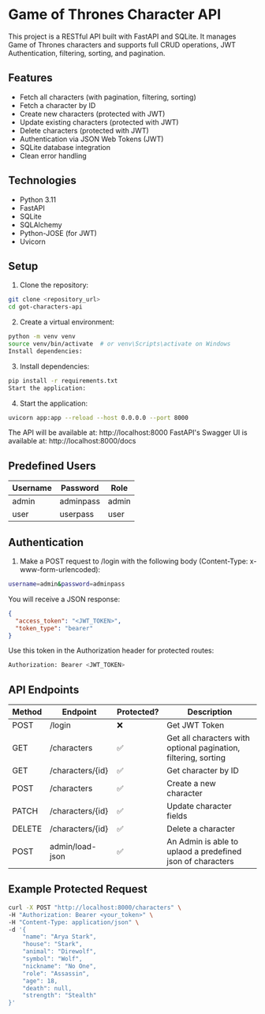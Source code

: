 
# Game of Thrones Character API

This project is a RESTful API built with FastAPI and SQLite. It manages Game of Thrones characters and supports full CRUD operations, JWT Authentication, filtering, sorting, and pagination.

## Features

- Fetch all characters (with pagination, filtering, sorting)
- Fetch a character by ID
- Create new characters (protected with JWT)
- Update existing characters (protected with JWT)
- Delete characters (protected with JWT)
- Authentication via JSON Web Tokens (JWT)
- SQLite database integration
- Clean error handling

## Technologies

- Python 3.11
- FastAPI
- SQLite
- SQLAlchemy
- Python-JOSE (for JWT)
- Uvicorn

## Setup

1. Clone the repository:

```bash
git clone <repository_url>
cd got-characters-api
```

2. Create a virtual environment:

```bash
python -m venv venv
source venv/bin/activate  # or venv\Scripts\activate on Windows
Install dependencies:
```
3. Install dependencies:

```bash
pip install -r requirements.txt
Start the application:
```
4. Start the application:


```bash
uvicorn app:app --reload --host 0.0.0.0 --port 8000
```
The API will be available at: http://localhost:8000
FastAPI's Swagger UI is available at: http://localhost:8000/docs


## Predefined Users

Username | Password | Role
--- | --- | ---
admin | adminpass | admin
user | userpass | user


## Authentication
1. Make a POST request to /login with the following body (Content-Type: x-www-form-urlencoded):

```bash
username=admin&password=adminpass
```

You will receive a JSON response:

```json
{
  "access_token": "<JWT_TOKEN>",
  "token_type": "bearer"
}
```

Use this token in the Authorization header for protected routes:

```bash
Authorization: Bearer <JWT_TOKEN>
```

## API Endpoints

Method | Endpoint | Protected? | Description
---|---|---|---
POST | /login | ❌ | Get JWT Token
GET | /characters | ✅ | Get all characters with optional pagination, filtering, sorting
GET | /characters/{id} | ✅ | Get character by ID
POST | /characters | ✅ | Create a new character
PATCH | /characters/{id} | ✅ | Update character fields
DELETE | /characters/{id} | ✅ | Delete a character
POST | admin/load-json | ✅ |An Admin is able to uplaod a predefined json of characters

## Example Protected Request
```bash
curl -X POST "http://localhost:8000/characters" \
-H "Authorization: Bearer <your_token>" \
-H "Content-Type: application/json" \
-d '{
    "name": "Arya Stark",
    "house": "Stark",
    "animal": "Direwolf",
    "symbol": "Wolf",
    "nickname": "No One",
    "role": "Assassin",
    "age": 18,
    "death": null,
    "strength": "Stealth"
}'
```





